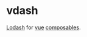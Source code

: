# vdash

[Lodash](https://github.com/lodash/lodash) for [vue](https://github.com/vuejs/vue) [composables](https://vue-composition-api-rfc.netlify.com/).
